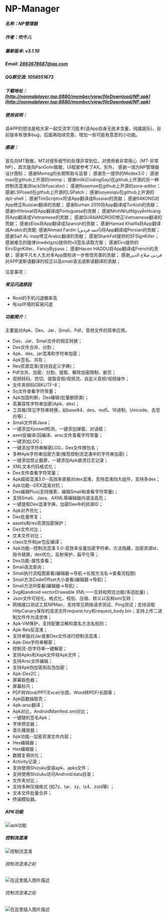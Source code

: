 # NP-Manager
##### 名称：NP管理器
##### 作者：吹牛儿
##### 最新版本: v3.1.10
##### Email: 2863678687@qq.com
##### QQ群交流: 1058551673
##### 下载地址：[http://normalplayer.top:8880/member/view/fileDownload/NP.apk](http://normalplayer.top:8880/member/view/fileDownload/NP.apk)
##### 使用说明：

该APP的想法是和大家一起交流学习技术(该App自身无技术含量，纯属娱乐)，目前版本有很多bug，后面再陆续完善，增加一些可能有意思的小功能。
##### 感谢：
首先向MT致敬，MT对很多细节的处理非常到位，对使用者非常用心（MT-非常NP），其次是向PanGolin致敬，UI框架参考了AX。另外，
感谢一瑞为NP管理器设计图标；
感谢Momsg的长期帮助与监督；
感谢负一提供的Modex3.0；
感谢mao在github上开源的nmmp；
感谢milk(CodingGay)在github上开源的另一种控制流混淆(BlackObfuscator)；
感谢Rosemoe在github上开源的sora-editor；
感谢LSPosed在github上开源的LSPatch；
感谢luoyesiqiu在github上开源的dpt-shell；
感谢TimScriptov将该App翻译成Russian的贡献；
感谢94KONG对App修正Russian翻译的贡献；
感谢Burhan 2010将App翻译成Turkish的贡献；
感谢Infiltrovat将App翻译成Portuguese的贡献；
感谢MinhNhựtNguyễnHoàng将App翻译成Vietnamese的贡献；
感谢QUÂNANDROID修正Vietnamese翻译的贡献；
感谢zEiox将App翻译成Spanish的贡献；
感谢Hamad Khalifa将App翻译成Arabic的贡献;
感谢Ahmad Fardin (أحمد فردین)将App翻译成Persian的贡献；
感谢Saif AL-iraqi修正Arabic翻译的贡献；
感谢SharkFall提供的SFSignKiller；
感谢难忘的旋律(nwdxlgzs)提供的v3签名读取方案；
感谢Eirv提供的EirvSignKiller、FancyBypass；
感谢Hacen HADDU将App翻译成French的贡献；
感谢平凡を人生对本App图标进一步修改完善的贡献；
感谢فردین صلاح الدین对APP波斯语翻译的校正以及smali语法波斯语翻译的贡献；

注意事项：

##### 常见闪退原因

* Root的手机闪退概率高
* 有xp环境的容易闪退

##### 功能简介：

主要是对Apk、Dex、Jar、Smali、Pdf、音频文件的简单应用。

* Dex、Jar、Smali文件的相互转换；
* Dex文件合并、分割；
* Apk、dex、jar混淆和字符串加密；
* Apk签名、共存；
* Res资源混淆(支持自定义字典)；
* Pdf合并、加密、分割、提取、解除加密限制、删页；
* 视频转码、剪切、提取音频/视频流、自定义音频/视频操作；
* 文件夹转码GBKUTF-8；
* So文件查看字符常量；
* Apk加固判断，Dex编辑(批量删除类)；
* 高兼容性字符串加密(Apk、dex)；
* 工具箱(常见字符串转换，如base64、des、md5、16进制、Unicode、去空白等)；
* Smali文件转Java；
* 一键添加Xposed检测，一键添加弹窗、对话框；
* axml反编译/回编译、arsc文件查看字符常量；
* 一键添加LOG；
* 一键添加字符串解密LOG，Dex文件换包名；
* 多种Apk字符串加密方案(推荐控制流混淆中的字符串加密)；
* 一键添加禁止截屏，一键添加Apk崩溃日志记录；
* XML文本代码格式化；
* Dex文件查看字符常量；
* Apk超级混淆3.0--高效率直接对dex混淆，支持混淆四大组件，支持多dex；
* Apk功能--DEX混淆对抗；
* Dex编辑Plus(支持搜索、编辑Smali和查看字符常量)；
* 支持Smali、Java、AXML等编辑器内语法高亮；
* 一键提取Dex混淆字典，加密Dex中的资源ID；
* Apk对齐优化；
* Dex批量修复；
* assets和res资源加密保护；
* Dex文件对比；
* 文本文件对比；
* class文件和jar包反编译；
* Apk功能--控制流混淆 5.0-高效率全量加密字符串，方法隐藏，加密资源id，指令替换，dex优化，反射保护，扁平化等；
* Dex功能-属性查看；
* Smali语法查询；
* Smali执行流程图查看(编辑器->导航->长按方法名->查看流程图)
* Smali方法CodeOffset大小查看(编辑器->导航)；
* Smali方法IR查看(编辑器->导航)；
* Svg和android vectorDrawable XML——互转和预览功能(多选批量)；
* Json文件可视化、格式化、校验、压缩、转义以及和xml互转；
* 网络接口测试工具NPMan，支持常见网络请求测试、Ping测试；支持读取HttpCanary保存的请求文件request.hcy和request_body.bin；支持上传二进制文件作为请求体；
* Apk-VM保护，支持配置注解和类名方法名规则；
* Apk-Res反混淆；
* 支持单独对Jar或者Dex文件进行控制流混淆；
* Apk-Dex字符串解密；
* 控制流-防字符串一键解密；
* 支持Apks和Xapk文件转Apk文件；
* 支持Arsc文件编辑；
* 支持Apk伪加密和反伪加密；
* Apk-Dex2C；
* 屏幕取色器；
* 屏幕标尺；
* PDF转Word/PPT/Excel/长图，Word转PDF/长图等；
* Apk函数抽取壳；
* Apk-arsc翻译；
* Apk对比，AndroidManifest.xml对比；
* 一键随机签名Apk；
* 字体预览器；
* 音乐播放器；
* Apk功能--加密资源文件内容；
* Hex编辑器；
* Hex编辑器；
* 数据复用优化；
* Activity记录；
* 支持使用Shizuku安装apk、apks文件；
* 支持使用Shizuku访问Android/data目录；
* 文件夹对比；
* 支持多种压缩格式 (如7z、tar、xz、lz4、zstd等) ；
* 文本文件批量合并；
* 终端模拟器。

##### APK功能
![apk功能](https://img-blog.csdnimg.cn/6e0ac9825b8f429a8d8a71d857773351.jpeg#pic_center)


##### 控制流混淆
![控制流混淆](https://img-blog.csdnimg.cn/900674aee68f43f8ab4af30e3a403dfd.jpeg#pic_center)

###### 控制流混淆之前
![在这里插入图片描述](https://img-blog.csdnimg.cn/1340c06a75c34daba2e7267645fe1c93.jpeg#pic_center)

###### 控制流混淆之后
![在这里插入图片描述](https://img-blog.csdnimg.cn/e78889f7b35449b08887d9afd0e746ea.jpeg#pic_center)

